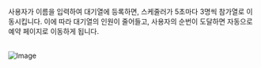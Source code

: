 
사용자가 이름을 입력하여 대기열에 등록하면, 스케줄러가 5초마다 3명씩 참가열로 이동시킵니다. 
이에 따라 대기열의 인원이 줄어들고, 사용자의 순번이 도달하면 자동으로 예약 페이지로 이동하게 됩니다.<br><br>

![Image](https://github.com/user-attachments/assets/c88a401e-33d0-49f2-9574-7b48004daf09)
